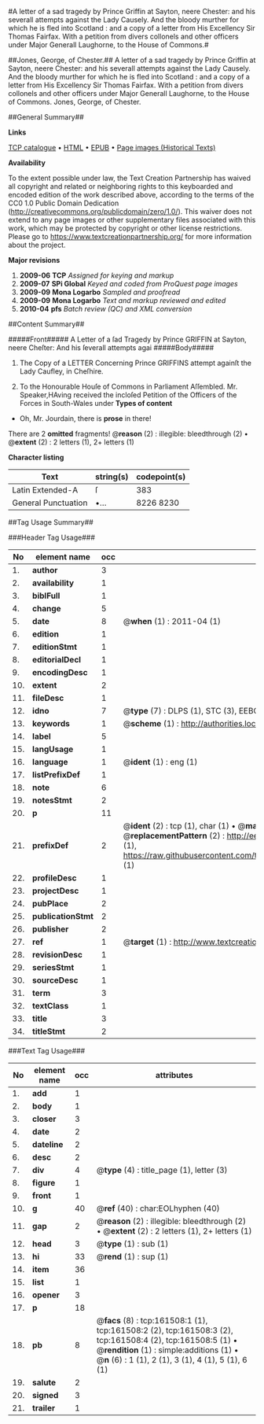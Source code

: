 #A letter of a sad tragedy by Prince Griffin at Sayton, neere Chester: and his severall attempts against the Lady Causely. And the bloody murther for which he is fled into Scotland : and a copy of a letter from His Excellency Sir Thomas Fairfax. With a petition from divers collonels and other officers under Major Generall Laughorne, to the House of Commons.#

##Jones, George, of Chester.##
A letter of a sad tragedy by Prince Griffin at Sayton, neere Chester: and his severall attempts against the Lady Causely. And the bloody murther for which he is fled into Scotland : and a copy of a letter from His Excellency Sir Thomas Fairfax. With a petition from divers collonels and other officers under Major Generall Laughorne, to the House of Commons.
Jones, George, of Chester.

##General Summary##

**Links**

[TCP catalogue](http://www.ota.ox.ac.uk/tcp/)  • 
[HTML](http://tei.it.ox.ac.uk/tcp/Texts-HTML/free/A87/A87627.html)  • 
[EPUB](http://tei.it.ox.ac.uk/tcp/Texts-EPUB/free/A87/A87627.epub) • 
[Page images (Historical Texts)](https://historicaltexts.jisc.ac.uk/eebo-99865293e)

**Availability**

To the extent possible under law, the Text Creation Partnership has waived all copyright and related or neighboring rights to this keyboarded and encoded edition of the work described above, according to the terms of the CC0 1.0 Public Domain Dedication (http://creativecommons.org/publicdomain/zero/1.0/). This waiver does not extend to any page images or other supplementary files associated with this work, which may be protected by copyright or other license restrictions. Please go to https://www.textcreationpartnership.org/ for more information about the project.

**Major revisions**

1. __2009-06__ __TCP__ *Assigned for keying and markup*
1. __2009-07__ __SPi Global__ *Keyed and coded from ProQuest page images*
1. __2009-09__ __Mona Logarbo__ *Sampled and proofread*
1. __2009-09__ __Mona Logarbo__ *Text and markup reviewed and edited*
1. __2010-04__ __pfs__ *Batch review (QC) and XML conversion*

##Content Summary##

#####Front#####
A Letter of a ſad Tragedy by Prince GRIFFIN at Sayton, neere Cheſter: And his ſeverall attempts agai
#####Body#####

1. The Copy of a LETTER Concerning Prince GRIFFINS attempt againſt the Lady Caufley, in Cheſhire.

1. To the Honourable Houſe of Commons in Parliament Aſſembled.
Mr. Speaker,HAving received the incloſed Petition of the Officers of the Forces in South-Wales under
**Types of content**

  * Oh, Mr. Jourdain, there is **prose** in there!

There are 2 **omitted** fragments! 
 @__reason__ (2) : illegible: bleedthrough (2)  •  @__extent__ (2) : 2 letters (1), 2+ letters (1)

**Character listing**


|Text|string(s)|codepoint(s)|
|---|---|---|
|Latin Extended-A|ſ|383|
|General Punctuation|•…|8226 8230|

##Tag Usage Summary##

###Header Tag Usage###

|No|element name|occ|attributes|
|---|---|---|---|
|1.|__author__|3||
|2.|__availability__|1||
|3.|__biblFull__|1||
|4.|__change__|5||
|5.|__date__|8| @__when__ (1) : 2011-04 (1)|
|6.|__edition__|1||
|7.|__editionStmt__|1||
|8.|__editorialDecl__|1||
|9.|__encodingDesc__|1||
|10.|__extent__|2||
|11.|__fileDesc__|1||
|12.|__idno__|7| @__type__ (7) : DLPS (1), STC (3), EEBO-CITATION (1), PROQUEST (1), VID (1)|
|13.|__keywords__|1| @__scheme__ (1) : http://authorities.loc.gov/ (1)|
|14.|__label__|5||
|15.|__langUsage__|1||
|16.|__language__|1| @__ident__ (1) : eng (1)|
|17.|__listPrefixDef__|1||
|18.|__note__|6||
|19.|__notesStmt__|2||
|20.|__p__|11||
|21.|__prefixDef__|2| @__ident__ (2) : tcp (1), char (1)  •  @__matchPattern__ (2) : ([0-9\-]+):([0-9IVX]+) (1), (.+) (1)  •  @__replacementPattern__ (2) : http://eebo.chadwyck.com/downloadtiff?vid=$1&page=$2 (1), https://raw.githubusercontent.com/textcreationpartnership/Texts/master/tcpchars.xml#$1 (1)|
|22.|__profileDesc__|1||
|23.|__projectDesc__|1||
|24.|__pubPlace__|2||
|25.|__publicationStmt__|2||
|26.|__publisher__|2||
|27.|__ref__|1| @__target__ (1) : http://www.textcreationpartnership.org/docs/. (1)|
|28.|__revisionDesc__|1||
|29.|__seriesStmt__|1||
|30.|__sourceDesc__|1||
|31.|__term__|3||
|32.|__textClass__|1||
|33.|__title__|3||
|34.|__titleStmt__|2||


###Text Tag Usage###

|No|element name|occ|attributes|
|---|---|---|---|
|1.|__add__|1||
|2.|__body__|1||
|3.|__closer__|3||
|4.|__date__|2||
|5.|__dateline__|2||
|6.|__desc__|2||
|7.|__div__|4| @__type__ (4) : title_page (1), letter (3)|
|8.|__figure__|1||
|9.|__front__|1||
|10.|__g__|40| @__ref__ (40) : char:EOLhyphen (40)|
|11.|__gap__|2| @__reason__ (2) : illegible: bleedthrough (2)  •  @__extent__ (2) : 2 letters (1), 2+ letters (1)|
|12.|__head__|3| @__type__ (1) : sub (1)|
|13.|__hi__|33| @__rend__ (1) : sup (1)|
|14.|__item__|36||
|15.|__list__|1||
|16.|__opener__|3||
|17.|__p__|18||
|18.|__pb__|8| @__facs__ (8) : tcp:161508:1 (1), tcp:161508:2 (2), tcp:161508:3 (2), tcp:161508:4 (2), tcp:161508:5 (1)  •  @__rendition__ (1) : simple:additions (1)  •  @__n__ (6) : 1 (1), 2 (1), 3 (1), 4 (1), 5 (1), 6 (1)|
|19.|__salute__|2||
|20.|__signed__|3||
|21.|__trailer__|1||
